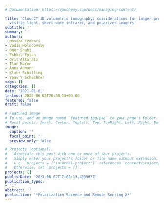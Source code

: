 ```yaml
---
# Documentation: https://wowchemy.com/docs/managing-content/

title: 'CloudCT 3D volumetric tomography: considerations for imager preference, comparing
  visible light, short-wave infrared, and polarized imagers'
subtitle: ''
summary: ''
authors:
- Masada Tzabari
- Vadim Holodovsky
- Omer Shubi
- Eshkol Eytan
- Orit Altaratz
- Ilan Koren
- Anna Aumann
- Klaus Schilling
- Yoav Y Schechner
tags: []
categories: []
date: '2021-01-01'
lastmod: 2023-06-02T20:08:13+03:00
featured: false
draft: false

# Featured image
# To use, add an image named `featured.jpg/png` to your page's folder.
# Focal points: Smart, Center, TopLeft, Top, TopRight, Left, Right, BottomLeft, Bottom, BottomRight.
image:
  caption: ''
  focal_point: ''
  preview_only: false

# Projects (optional).
#   Associate this post with one or more of your projects.
#   Simply enter your project's folder or file name without extension.
#   E.g. `projects = ["internal-project"]` references `content/project/deep-learning/index.md`.
#   Otherwise, set `projects = []`.
projects: []
publishDate: '2023-06-02T17:08:13.460963Z'
publication_types:
- '1'
abstract: ''
publication: '*Polarization Science and Remote Sensing X*'
---
```

